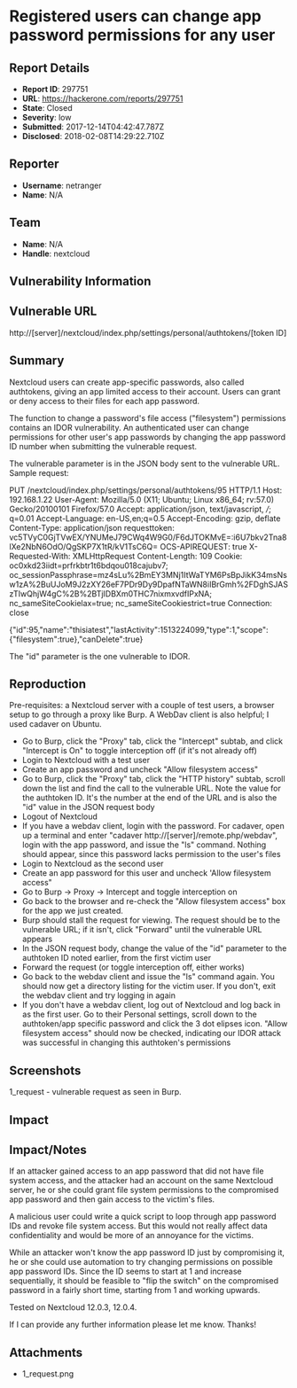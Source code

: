 # Registered users can change app password permissions for any user

## Report Details
- **Report ID**: 297751
- **URL**: https://hackerone.com/reports/297751
- **State**: Closed
- **Severity**: low
- **Submitted**: 2017-12-14T04:42:47.787Z
- **Disclosed**: 2018-02-08T14:29:22.710Z

## Reporter
- **Username**: netranger
- **Name**: N/A

## Team
- **Name**: N/A
- **Handle**: nextcloud

## Vulnerability Information
## Vulnerable URL

http://[server]/nextcloud/index.php/settings/personal/authtokens/[token ID]

## Summary

Nextcloud users can create app-specific passwords, also called authtokens, giving an app limited access to their account. Users can grant or deny access to their files for each app password.

The function to change a password's  file access ("filesystem") permissions contains an IDOR vulnerability. An authenticated user can change permissions for other user's app passwords by changing the app password ID number when submitting the vulnerable request.

The vulnerable parameter is in the JSON body sent to the vulnerable URL. Sample request:

PUT /nextcloud/index.php/settings/personal/authtokens/95 HTTP/1.1
Host: 192.168.1.22
User-Agent: Mozilla/5.0 (X11; Ubuntu; Linux x86_64; rv:57.0) Gecko/20100101 Firefox/57.0
Accept: application/json, text/javascript, */*; q=0.01
Accept-Language: en-US,en;q=0.5
Accept-Encoding: gzip, deflate
Content-Type: application/json
requesttoken: vc5TVyC0GjTVwEX/YNUMeJ79CWq4W9G0/F6dJTOKMvE=:i6U7bkv2Tna8lXe2NbN6OdO/QgSKP7X1tR/kV1TsC6Q=
OCS-APIREQUEST: true
X-Requested-With: XMLHttpRequest
Content-Length: 109
Cookie: oc0xkd23iidt=prfrkbtr1t6bdqou018cajubv7; oc_sessionPassphrase=mz4sLu%2BmEY3MNj1ItWaTYM6PsBpJikK34msNsw1zA%2BuUJoM9J2zXY26eF7PDr9Dy9DpafNTaWN8iIBrGmh%2FDghSJASzTIwQhjW4gC%2B%2BTjIDBXm0THC7nixmxvdfIPxNA; nc_sameSiteCookielax=true; nc_sameSiteCookiestrict=true
Connection: close

{"id":95,"name":"thisiatest","lastActivity":1513224099,"type":1,"scope":{"filesystem":true},"canDelete":true}

The "id" parameter is the one vulnerable to IDOR.

## Reproduction

Pre-requisites: a Nextcloud server with a couple of test users, a browser setup to go through a proxy like Burp. A WebDav client is also helpful; I used cadaver on Ubuntu.

- Go to Burp, click the "Proxy" tab, click the "Intercept" subtab, and click "Intercept is On" to toggle interception off (if it's not already off)
- Login to Nextcloud with a test user
- Create an app password and uncheck "Allow filesystem access"
- Go to Burp, click the "Proxy" tab, click the "HTTP history" subtab, scroll down the list and find the call to the vulnerable URL. Note the value for the authtoken ID. It's the number at the end of the URL and is also the "id" value in the JSON request body
- Logout of Nextcloud
- If you have a webdav client, login with the password. For cadaver, open up a terminal and enter "cadaver http://[server]/remote.php/webdav", login with the app password, and issue the "ls" command. Nothing should appear, since this password lacks permission to the user's files
- Login to Nextcloud as the second user
- Create an app password for this user and uncheck 'Allow filesystem access"
- Go to Burp -> Proxy -> Intercept and toggle interception on
- Go back to the browser and re-check the "Allow filesystem access" box for the app we just created.
- Burp should stall the request for viewing. The request should be to the vulnerable URL; if it isn't, click "Forward" until the vulnerable URL appears
- In the JSON request body, change the value of the "id" parameter to the authtoken ID noted earlier, from the first victim user
- Forward the request (or toggle interception off, either works)
- Go back to the webdav client and issue the "ls" command again. You should now get a directory listing for the victim user. If you don't, exit the webdav client and try logging in again
- If you don't have a webdav client, log out of Nextcloud and log back in as the first user. Go to their Personal settings, scroll down to the authtoken/app specific password and click the 3 dot elipses icon. "Allow filesystem access" should now be checked, indicating our IDOR attack was successful in changing this authtoken's permissions

## Screenshots

1_request - vulnerable request as seen in Burp.

## Impact

## Impact/Notes

If an attacker gained access to an app password that did not have file system access, and the attacker had an account on the same Nextcloud server, he or she could grant file system permissions to the compromised app password and then gain access to the victim's files.

A malicious user could write a quick script to loop through app password IDs and revoke file system access. But this would not really affect data confidentiality and would be more of an annoyance for the victims.

While an attacker won't know the app password ID just by compromising it, he or she could use automation to try changing permissions on possible app password IDs.  Since the ID seems to start at 1 and increase sequentially, it should be feasible to "flip the switch" on the compromised password in a fairly short time, starting from 1 and working upwards.

Tested on Nextcloud 12.0.3, 12.0.4.

If I can provide any further information please let me know. Thanks!

## Attachments
- 1_request.png
